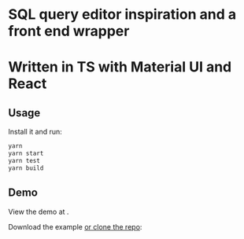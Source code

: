 # SQL query editor inspiration and a front end wrapper

# Written in TS with Material UI and React

## Usage

Install it and run:

```sh
yarn
yarn start
yarn test
yarn build
```

<!-- #default-branch-switch -->

## Demo

<!-- #default-branch-switch -->

View the demo at .

Download the example [or clone the repo]():

<!-- #default-branch-switch -->

```sh

```
